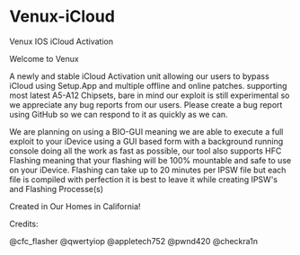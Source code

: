 # Venux-iCloud
Venux IOS iCloud Activation


Welcome to Venux

A newly and stable iCloud Activation unit allowing our users to bypass iCloud using Setup.App and multiple offline and online patches.
supporting most latest A5-A12 Chipsets, bare in mind our exploit is still experimental so we appreciate any bug reports from our users. Please create a bug report using GitHub so we can
respond to it as quickly as we can.

We are planning on using a BIO-GUI meaning we are able to execute a full exploit to your iDevice using a GUI based form with a background running console doing all the work as fast as possible,
our tool also supports HFC Flashing meaning that your flashing will be 100% mountable and safe to use on your iDevice. Flashing can take up to 20 minutes per IPSW file but each file is compiled
with perfection it is best to leave it while creating IPSW's and Flashing Processe(s)

Created in Our Homes in California!

Credits:

@cfc_flasher
@qwertyiop
@appletech752
@pwnd420
@checkra1n
